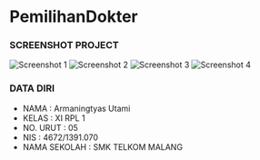 # PemilihanDokter
### SCREENSHOT PROJECT
![Screenshot 1](https://s24.postimg.org/k0r3mbyj9/image.png)
![Screenshot 2](https://s29.postimg.org/enlmqfkrr/image.png)
![Screenshot 3](https://s28.postimg.org/bfb9oa6bx/image.png)
![Screenshot 4](https://s29.postimg.org/3r58zx013/image.png)
<br>

### DATA DIRI
- NAMA      : Armaningtyas Utami
- KELAS     : XI RPL 1
- NO. URUT  : 05
- NIS       : 4672/1391.070
- NAMA SEKOLAH  : SMK TELKOM MALANG
